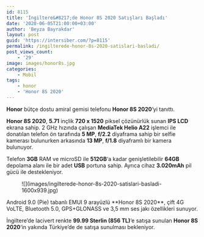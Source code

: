 ```yaml
---
id: 8115
title: 'İngiltere&#8217;de Honor 8S 2020 Satışları Başladı'
date: '2020-06-05T21:00:00+03:00'
author: 'Beyza Bayrakdar'
layout: post
guid: 'https://intersiber.com/?p=8115'
permalink: /ingilterede-honor-8s-2020-satislari-basladi/
post_views_count:
    - '29'
image: images/honor8s.jpg
categories:
    - Mobil
tags:
    - honor
    - 'Honor 8S 2020'
---
```


**Honor** bütçe dostu amiral gemisi telefonu **Honor 8S 2020**‘yi tanıttı.

**Honor 8S 2020**, **5.71** inçlik **720 x 1520** piksel çözünürlük sunan **IPS LCD** ekrana sahip. 2 GHz hızında çalışan **MediaTek Helio A22** işlemci ile donatılan telefon ön tarafında **5 MP**, **f/2.2** diyaframa sahip bir selfie kamerası bulunurken arkasında **13 MP**, **f/1.8** diyaframlı bir kamera bulunuyor.

Telefon **3GB** RAM ve microSD ile **512GB**‘a kadar genişletilebilir **64GB** depolama alanı ile bir adet **USB** portuna sahip. Ayrıca cihaz **3.020mAh** pil gücü ile destekleniyor.

<figure class="wp-block-image size-large">![](images/ingilterede-honor-8s-2020-satislari-basladi-1600x939.jpg)</figure>Android 9.0 (Pie) tabanlı EMUI 9 arayüzlü **Honor 8S 2020**, çift 4G VoLTE, Bluetooth 5.0, GPS+GLONASS ve 3,5 mm ses jakı özellikleri sunuyor.

İngiltere’de lacivert renkte **99.99 Sterlin (856 TL)**‘e satışa sunulan **Honor 8S 2020**‘in yakında Türkiye’de de satışa sunulması bekleniyor.